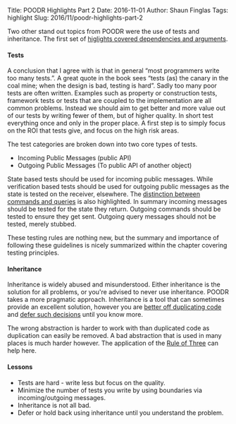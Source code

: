 Title: POODR Highlights Part 2
Date: 2016-11-01
Author: Shaun Finglas
Tags: highlight
Slug: 2016/11/poodr-highlights-part-2

Two other stand out topics from POODR were the use of tests and
inheritance. The first set of [higlights covered dependencies and
arguments](http://blog.shaunfinglas.co.uk/2016/10/poodr-highlights-part-1.html).

#### Tests

A conclusion that I agree with is that in general “most programmers
write too many tests.”. A great quote in the book sees “tests (as) the
canary in the coal mine; when the design is bad, testing is hard”. Sadly
too many poor tests are often written. Examples such as property or
construction tests, framework tests or tests that are coupled to the
implementation are all common problems. Instead we should aim to get
better and more value out of our tests by writing fewer of them, but of
higher quality. In short test everything once and only in the proper
place. A first step is to simply focus on the ROI that tests give, and
focus on the high risk areas.

The test categories are broken down into two core types of tests.

-   Incoming Public Messages (public API)
-   Outgoing Public Messages (To public API of another object)

State based tests should be used for incoming public messages. While
verification based tests should be used for outgoing public messages as
the state is tested on the receiver, elsewhere. The [distinction between
commands and
queries](http://blog.shaunfinglas.co.uk/2015/04/cqrs-simplest-introduction.html)
is also highlighted. In summary incoming messages should be tested for
the state they return. Outgoing commands should be tested to ensure they
get sent. Outgoing query messages should not be tested, merely stubbed.

These testing rules are nothing new, but the summary and importance of
following these guidelines is nicely summarized within the chapter
covering testing principles.

#### Inheritance

Inheritance is widely abused and misunderstood. Either inheritance is
the solution for all problems, or you're advised to never use
inheritance. POODR takes a more pragmatic approach. Inheritance is a
tool that can sometimes provide an excellent solution, however you are
[better off duplicating
code](http://blog.shaunfinglas.co.uk/2015/06/dry-vs-coupling-in-production-code.html)
and [defer such
decisions](http://blog.shaunfinglas.co.uk/2015/11/dont-build-thing.html)
until you know more.

The wrong abstraction is harder to work with than duplicated code as
duplication can easily be removed. A bad abstraction that is used in
many places is much harder however. The application of the [Rule of
Three](http://wiki.c2.com/?RuleOfThree) can help here.

#### Lessons

-   Tests are hard - write less but focus on the quality.
-   Minimize the number of tests you write by using boundaries via
    incoming/outgoing messages.
-   Inheritance is not all bad.
-   Defer or hold back using inheritance until you understand the
    problem.